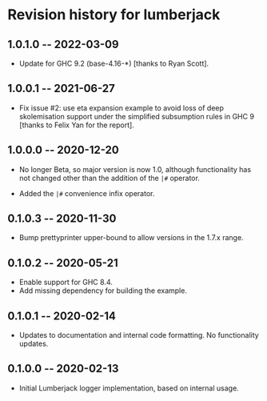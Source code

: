 # Revision history for lumberjack

## 1.0.1.0 -- 2022-03-09

  * Update for GHC 9.2 (base-4.16-*) [thanks to Ryan Scott].

## 1.0.0.1 -- 2021-06-27

  * Fix issue #2: use eta expansion example to avoid loss of deep
    skolemisation support under the simplified subsumption rules in
    GHC 9 [thanks to Felix Yan for the report].

## 1.0.0.0 -- 2020-12-20

  * No longer Beta, so major version is now 1.0, although functionality
    has not changed other than the addition of the `|#` operator.

  * Added the `|#` convenience infix operator.

## 0.1.0.3 -- 2020-11-30

* Bump prettyprinter upper-bound to allow versions in the 1.7.x range.

## 0.1.0.2 -- 2020-05-21

* Enable support for GHC 8.4.
* Add missing dependency for building the example.

## 0.1.0.1 -- 2020-02-14

* Updates to documentation and internal code formatting.  No functionality updates.

## 0.1.0.0 -- 2020-02-13

* Initial Lumberjack logger implementation, based on internal usage.

